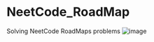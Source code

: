 # NeetCode_RoadMap
Solving NeetCode RoadMaps problems
![image](https://github.com/user-attachments/assets/ced38bc5-4229-4869-86ab-f2e20065dc96)

